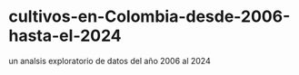 # cultivos-en-Colombia-desde-2006-hasta-el-2024
un analsis exploratorio de datos del año 2006 al 2024
